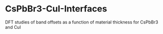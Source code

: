 # CsPbBr3-CuI-Interfaces
DFT studies of band offsets as a function of material thickness for CsPbBr3 and CuI
